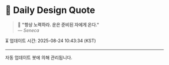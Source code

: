 
# 📘 Daily Design Quote

> 💬 **"항상 노력하라. 운은 준비된 자에게 온다."**  
> — *Seneca*

⏳ 업데이트 시간: 2025-08-24 10:43:34 (KST)

---

자동 업데이트 봇에 의해 관리됩니다.
